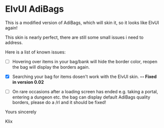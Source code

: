# ElvUI AdiBags
This is a modified version of AdiBags, which will skin it, so it looks like ElvUI again!

This skin is nearly perfect, there are still some small issues i need to address.

Here is a list of known issues:
- [ ] Hovering over items in your bag/bank will hide the border color, reopen the bag will display the borders again.
- [x] Searching your bag for items dosen't work with the ElvUI skin. **-- Fixed in version 0.02**
- [ ] On rare occasions after a loading screen has ended e.g. taking a portal, entering a dungeon etc. the bag can display default AdiBags quality borders, please do a /rl and it should be fixed!


Yours sincerely

Klix
